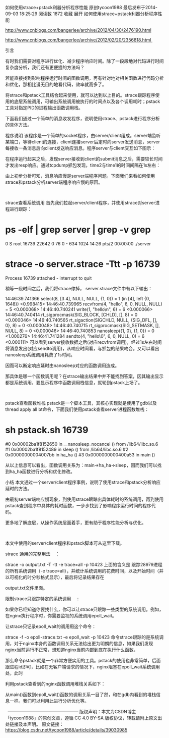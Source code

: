 如何使用strace+pstack利器分析程序性能
原创tycoon1988 最后发布于2014-09-03 18:25:29 阅读数 1872  收藏
展开
如何使用strace+pstack利器分析程序性能

http://www.cnblogs.com/bangerlee/archive/2012/04/30/2476190.html

http://www.cnblogs.com/bangerlee/archive/2012/02/20/2356818.html 

引言

有时我们需要对程序进行优化、减少程序响应时间。除了一段段地对代码进行时间复杂度分析，我们还有更便捷的方法吗？

若能直接找到影响程序运行时间的函数调用，再有针对地对相关函数进行代码分析和优化，那相比漫无目的地看代码，效率就高多了。

将strace和pstack工具结合起来使用，就可以达到以上目的。strace跟踪程序使用的底层系统调用，可输出系统调用被执行的时间点以及各个调用耗时；pstack工具对指定PID的进程输出函数调用栈。

下面我们通过一个简单的消息收发程序，说明使用strace、pstack进行程序分析的具体方法。

程序说明
该程序是一个简单的socket程序，由server/client组成。server端监听某端口，等待client的连接，client连接server后定时向server发送消息，server每接收一条消息后向client发送响应消息。程序server与client交互如下图示：



在程序运行起来之后，发现server接收到client的submit消息之后，需要较长时间才发出resp响应。通过tcpdump抓包发现，time2与time1的时间间隔在1s左右：




由上初步分析可知，消息响应慢是server端程序问题。下面我们来看如何使用strace和pstack分析server端程序响应慢的原因。

 

strace查看系统调用
首先我们拉起server/client程序，并使用strace对server进程进行跟踪：

# ps -elf | grep server | grep -v grep
0 S root 16739 22642 0 76 0 - 634 1024 14:26 pts/2 00:00:00 ./server
# strace -o server.strace -Ttt -p 16739
Process 16739 attached - interrupt to quit
 

稍等一段时间之后，我们将strace停掉， server.strace文件中有以下输出：

14:46:39.741366 select(8, [3 4], NULL, NULL, {1, 0}) = 1 (in [4], left {0, 1648}) <0.998415>
14:46:40.739965 recvfrom(4, "hello", 6, 0, NULL, NULL) = 5 <0.000068>
14:46:40.740241 write(1, "hello\n", 6)  = 6 <0.000066>
14:46:40.740414 rt_sigprocmask(SIG_BLOCK, [CHLD], [], 8) = 0 <0.000046>
14:46:40.740565 rt_sigaction(SIGCHLD, NULL, {SIG_DFL, [], 0}, 8) = 0 <0.000048>
14:46:40.740715 rt_sigprocmask(SIG_SETMASK, [], NULL, 8) = 0 <0.000046>
14:46:40.740853 nanosleep({1, 0}, {1, 0}) = 0 <1.000276>
14:46:41.741284 sendto(4, "hello\0", 6, 0, NULL, 0) = 6 <0.000111>
可以看到server接收数据之后(对应recvfrom调用)，经过1s左右时间将消息发出(对应sendto调用)，从响应时间看，与抓包的结果吻合。又可以看出nanosleep系统调用耗费了1s时间。

因而可以断定响应延时由nanosleep对应的函数调用造成。

那具体是哪一个函数调用呢？在strace输出结果中并不能找到答案，因其输出显示都是系统调用，要显示程序中函数调用栈信息，就轮到pstack上场了。

 

pstack查看函数堆栈
pstack是一个脚本工具，其核心实现就是使用了gdb以及thread apply all bt命令，下面我们使用pstack查看server进程函数堆栈：

# sh pstack.sh 16739
#0 0x00002ba1f8152650 in __nanosleep_nocancel () from /lib64/libc.so.6
#1 0x00002ba1f8152489 in sleep () from /lib64/libc.so.6
#2 0x00000000004007bb in ha_ha ()
#3 0x0000000000400a53 in main ()

从以上信息可以看出，函数调用关系为：main->ha_ha->sleep，因而我们可以找到ha_ha函数进行分析和优化修改。

小结
本文通过一个server/client程序事例，说明了使用strace和pstack分析响应延时的方法。

由最初server端响应慢现象，到使用strace跟踪出具体耗时的系统调用，再到使用pstack查到程序中具体的耗时函数，一步步找到了影响程序运行时间的程序代码。

更多地了解底层，从操作系统层面着手，更有助于程序性能分析与优化。

 

本文中使用的server/client程序和pstack脚本可从这里下载。

strace 通用的完整用法    ： 

strace -o output.txt -T -tt -e trace=all -p 10423
上面的含义是 跟踪28979进程的所有系统调用（-e trace=all），并统计系统调用的花费时间，以及开始时间（并以可视化的时分秒格式显示），最后将记录结果存在 

output.txt文件里面。

限制strace只跟踪特定的系统调用     : 

如果你已经知道你要找什么，你可以让strace只跟踪一些类型的系统调用。例如，在nginx执行程序时，你需要监视的系统调用epoll_wait。

让strace只记录epoll_wait的调用用这个命令：

strace -f -o epoll-strace.txt -e epoll_wait -p 10423
命令strace跟踪的是系统调用，对于nginx本身的函数调用关系无法给出更为明朗的信息，如果我们发现nginx当前运行不正常，想知道nginx当前内部到底在执行什么函数，

那么命令pstack就是一个非常方便实用的工具。pstack的使用也非常简单，后面跟进程id即可，比如在无客户端请求的情况下，nginx阻塞在epoll_wait系统调用处，此时

利用pstack查看到的nginx函数调用堆栈关系如下：




从main()函数到epoll_wait()函数的调用关系一目了然，和在gdb内看到的堆栈信息一样。我们可以利用此进行分析优化等。

 
————————————————
版权声明：本文为CSDN博主「tycoon1988」的原创文章，遵循 CC 4.0 BY-SA 版权协议，转载请附上原文出处链接及本声明。
原文链接：https://blog.csdn.net/tycoon1988/article/details/39030985